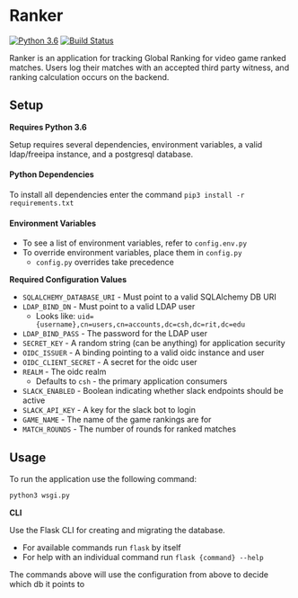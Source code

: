 # Ranker

[![Python 3.6](https://img.shields.io/badge/python-3.6-blue.svg)](https://www.python.org/downloads/release/python-360/)
[![Build Status](https://travis-ci.com/zedoax/Ranker.svg?branch=master)](https://travis-ci.com/zedoax/Ranker)

Ranker is an application for tracking Global Ranking for video game ranked matches.  Users log their matches with an 
accepted third party witness, and ranking calculation occurs on the backend.  

## Setup

<b>Requires Python 3.6</b>

Setup requires several dependencies, environment variables, a valid ldap/freeipa instance, and a postgresql database.

#### Python Dependencies

To install all dependencies enter the command `pip3 install -r requirements.txt`

#### Environment Variables

* To see a list of environment variables, refer to `config.env.py`
* To override environment variables, place them in `config.py`
  * `config.py` overrides take precedence
  
<b>Required Configuration Values</b>

* `SQLALCHEMY_DATABASE_URI` - Must point to a valid SQLAlchemy DB URI
* `LDAP_BIND_DN` - Must point to a valid LDAP user  
  * Looks like: `uid={username},cn=users,cn=accounts,dc=csh,dc=rit,dc=edu`
* `LDAP_BIND_PASS` - The password for the LDAP user
* `SECRET_KEY` - A random string (can be anything) for application security
* `OIDC_ISSUER` - A binding pointing to a valid oidc instance and user
* `OIDC_CLIENT_SECRET` - A secret for the oidc user
* `REALM` - The oidc realm
  * Defaults to `csh` - the primary application consumers
* `SLACK_ENABLED` - Boolean indicating whether slack endpoints should be active
* `SLACK_API_KEY` - A key for the slack bot to login
* `GAME_NAME` - The name of the game rankings are for
* `MATCH_ROUNDS` - The number of rounds for ranked matches

## Usage

To run the application use the following command:
```bash
python3 wsgi.py
```

<b>CLI</b>

Use the Flask CLI for creating and migrating the database.  
* For available commands run `flask` by itself
* For help with an individual command run `flask {command} --help`

The commands above will use the configuration from above to decide which db it points to 
